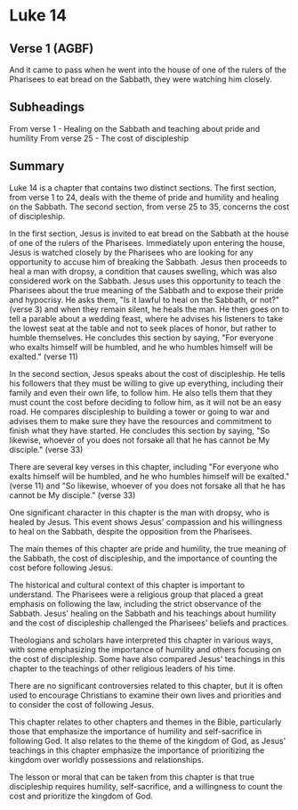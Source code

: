 # Luke 14

## Verse 1 (AGBF)

And it came to pass when he went into the house of one of the rulers of the Pharisees to eat bread on the Sabbath, they were watching him closely.

## Subheadings

From verse 1 - Healing on the Sabbath and teaching about pride and humility
From verse 25 - The cost of discipleship

## Summary

Luke 14 is a chapter that contains two distinct sections. The first section, from verse 1 to 24, deals with the theme of pride and humility and healing on the Sabbath. The second section, from verse 25 to 35, concerns the cost of discipleship.

In the first section, Jesus is invited to eat bread on the Sabbath at the house of one of the rulers of the Pharisees. Immediately upon entering the house, Jesus is watched closely by the Pharisees who are looking for any opportunity to accuse him of breaking the Sabbath. Jesus then proceeds to heal a man with dropsy, a condition that causes swelling, which was also considered work on the Sabbath. Jesus uses this opportunity to teach the Pharisees about the true meaning of the Sabbath and to expose their pride and hypocrisy. He asks them, "Is it lawful to heal on the Sabbath, or not?" (verse 3) and when they remain silent, he heals the man. He then goes on to tell a parable about a wedding feast, where he advises his listeners to take the lowest seat at the table and not to seek places of honor, but rather to humble themselves. He concludes this section by saying, "For everyone who exalts himself will be humbled, and he who humbles himself will be exalted." (verse 11)

In the second section, Jesus speaks about the cost of discipleship. He tells his followers that they must be willing to give up everything, including their family and even their own life, to follow him. He also tells them that they must count the cost before deciding to follow him, as it will not be an easy road. He compares discipleship to building a tower or going to war and advises them to make sure they have the resources and commitment to finish what they have started. He concludes this section by saying, "So likewise, whoever of you does not forsake all that he has cannot be My disciple." (verse 33)

There are several key verses in this chapter, including "For everyone who exalts himself will be humbled, and he who humbles himself will be exalted." (verse 11) and "So likewise, whoever of you does not forsake all that he has cannot be My disciple." (verse 33)

One significant character in this chapter is the man with dropsy, who is healed by Jesus. This event shows Jesus' compassion and his willingness to heal on the Sabbath, despite the opposition from the Pharisees.

The main themes of this chapter are pride and humility, the true meaning of the Sabbath, the cost of discipleship, and the importance of counting the cost before following Jesus.

The historical and cultural context of this chapter is important to understand. The Pharisees were a religious group that placed a great emphasis on following the law, including the strict observance of the Sabbath. Jesus' healing on the Sabbath and his teachings about humility and the cost of discipleship challenged the Pharisees' beliefs and practices.

Theologians and scholars have interpreted this chapter in various ways, with some emphasizing the importance of humility and others focusing on the cost of discipleship. Some have also compared Jesus' teachings in this chapter to the teachings of other religious leaders of his time.

There are no significant controversies related to this chapter, but it is often used to encourage Christians to examine their own lives and priorities and to consider the cost of following Jesus.

This chapter relates to other chapters and themes in the Bible, particularly those that emphasize the importance of humility and self-sacrifice in following God. It also relates to the theme of the kingdom of God, as Jesus' teachings in this chapter emphasize the importance of prioritizing the kingdom over worldly possessions and relationships.

The lesson or moral that can be taken from this chapter is that true discipleship requires humility, self-sacrifice, and a willingness to count the cost and prioritize the kingdom of God.